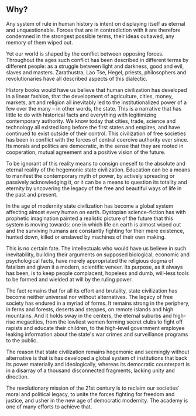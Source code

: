 ## Why?

Any system of rule in human history is intent on displaying itself as eternal and unquestionable. Forces that are in contradiction with it are therefore condemned in the strongest possible terms,
their ideas outlawed, any memory of them wiped out.

Yet our world is shaped by the conflict between opposing forces. Throughout the ages such conflict has been described in different terms by different people: as a struggle between light and darkness,
good and evil, slaves and masters. Zarathustra, Lao Tse, Hegel, priests, philosophers and revolutionaries have all described aspects of this dialectic.

History books would have us believe that human civilization has developed in a linear fashion, that the development of agriculture, cities, money, markets, art and religion all
inevitably led to the institutionalized power of a few over the many – in other words, the state.
This is a narrative that has little to do with historical facts and everything with legitimizing contemporary authority.
We know today that cities, trade, science and technology all existed long before the first states and empires, and have continued to exist outside of their control.
This civilization of free societies has been in conflict with the forces of central coercive authority ever since.
Its morals and politics are democratic, in the sense that they are rooted in cooperation, mutual agreement and a positive vision of the future.

To be ignorant of this reality means to consign oneself to the absolute and eternal reality of the hegemonic state civilization.
Education can be a means to manifest the contemporary myth of power, by actively spreading or passively acknowledging it, or it can be a means to question its totality
and eternity by uncovering the legacy of the free and beautiful ways of life in the past and present.

In the age of modernity state civilization has become a global system affecting almost every human on earth. Dystopian science-fiction has with prophetic imagination painted a realistic picture
of the future that this system is moving towards: one in which life on earth is almost wiped out and the surviving humans are constantly fighting for their mere existence, hunted down,
killed or enslaved by machines of their own making.

This is no certain fate. The intellectuals who would have us believe in such inevitability, building their arguments on supposed biological, economic and psychological facts,
have merely appropriated the religious dogma of fatalism and given it a modern, scientific veneer. Its purpose, as it always has been, is to keep people complacent, hopeless and dumb,
will-less tools to be formed and wielded at will by the ruling power.

The fact remains that for all its effort and brutality, state civilization has become neither universal nor without alternatives. The legacy of free society has endured in a myriad of forms.
It remains strong in the periphery, in ferns and forests, deserts and steppes, on remote islands and high mountains. And it holds sway in the centers, the eternal suburbs and high-rise megacities,
from the lowliest women forming secret clubs to fight off rapists and educate their children, to the high-level government employee leaking information about the state's war crimes and surveillance programs to the public.

The reason that state civilization remains hegemonic and seemingly without alternative is that is has developed a global system of institutions that back its power materially and
ideologically, whereas its democratic counterpart is in a disarray of a thousand disconnected fragments, lacking unity and direction.

The revolutionary mission of the 21st century is to reclaim our societies’ moral and political legacy, to unite the forces fighting for freedom and justice, and usher in the new age
of democratic modernity. The academy is one of many efforts to achieve that.
